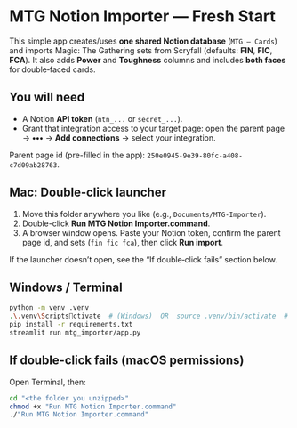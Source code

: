 # MTG Notion Importer — Fresh Start

This simple app creates/uses **one shared Notion database** (`MTG – Cards`) and imports Magic: The Gathering sets from Scryfall (defaults: **FIN**, **FIC**, **FCA**). It also adds **Power** and **Toughness** columns and includes **both faces** for double‑faced cards.

## You will need
- A Notion **API token** (`ntn_...` or `secret_...`).
- Grant that integration access to your target page: open the parent page → **•••** → **Add connections** → select your integration.

Parent page id (pre-filled in the app): `250e0945-9e39-80fc-a408-c7d09ab28763`.

## Mac: Double-click launcher
1. Move this folder anywhere you like (e.g., `Documents/MTG-Importer`).
2. Double-click **Run MTG Notion Importer.command**.
3. A browser window opens. Paste your Notion token, confirm the parent page id, and sets (`fin fic fca`), then click **Run import**.

If the launcher doesn’t open, see the “If double‑click fails” section below.

## Windows / Terminal
```bash
python -m venv .venv
.\.venv\Scriptsctivate  # (Windows)  OR  source .venv/bin/activate  # (macOS/Linux)
pip install -r requirements.txt
streamlit run mtg_importer/app.py
```

## If double-click fails (macOS permissions)
Open Terminal, then:
```bash
cd "<the folder you unzipped>"
chmod +x "Run MTG Notion Importer.command"
./"Run MTG Notion Importer.command"
```
